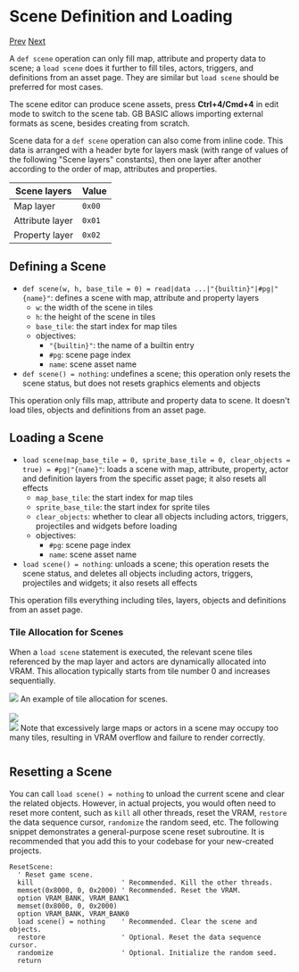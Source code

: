 # Scene Definition and Loading

[Prev]() [Next]()

A `def scene` operation can only fill map, attribute and property data to scene; a `load scene` does it further to fill tiles, actors, triggers, and definitions from an asset page. They are similar but `load scene` should be preferred for most cases.

The scene editor can produce scene assets, press **Ctrl+4/Cmd+4** in edit mode to switch to the scene tab. GB BASIC allows importing external formats as scene, besides creating from scratch.

Scene data for a `def scene` operation can also come from inline code. This data is arranged with a header byte for layers mask (with range of values of the following "Scene layers" constants), then one layer after another according to the order of map, attributes and properties.

<!--
| Scene layers     | Value  |
|------------------|--------|
| Map layer        | `0x00` |
| Attribute layer  | `0x01` |
| Property layer   | `0x02` |
| Actor layer      | `0x04` |
| Definition layer | `0x08` |
| All layers       | `0x0F` |
-->
| Scene layers    | Value  |
|-----------------|--------|
| Map layer       | `0x00` |
| Attribute layer | `0x01` |
| Property layer  | `0x02` |

## Defining a Scene

* `def scene(w, h, base_tile = 0) = read|data ...|"{builtin}"|#pg|"{name}"`: defines a scene with map, attribute and property layers
  * `w`: the width of the scene in tiles
  * `h`: the height of the scene in tiles
  * `base_tile`: the start index for map tiles
  * objectives:
    * `"{builtin}"`: the name of a builtin entry
    * `#pg`: scene page index
    * `name`: scene asset name
* `def scene() = nothing`: undefines a scene; this operation only resets the scene status, but does not resets graphics elements and objects

This operation only fills map, attribute and property data to scene. It doesn't load tiles, objects and definitions from an asset page.

## Loading a Scene

* `load scene(map_base_tile = 0, sprite_base_tile = 0, clear_objects = true) = #pg|"{name}"`: loads a scene with map, attribute, property, actor and definition layers from the specific asset page; it also resets all effects
  * `map_base_tile`: the start index for map tiles
  * `sprite_base_tile`: the start index for sprite tiles
  * `clear_objects`: whether to clear all objects including actors, triggers, projectiles and widgets before loading
  * objectives:
    * `#pg`: scene page index
    * `name`: scene asset name
* `load scene() = nothing`: unloads a scene; this operation resets the scene status, and deletes all objects including actors, triggers, projectiles and widgets; it also resets all effects

This operation fills everything including tiles, layers, objects and definitions from an asset page.

### Tile Allocation for Scenes

When a `load scene` statement is executed, the relevant scene tiles referenced by the map layer and actors are dynamically allocated into VRAM. This allocation typically starts from tile number 0 and increases sequentially.

<div class="content-highlight" style="min-height: 48px;">
  <img src="imgs/logo-nokbd.png" class="logo-tip">
  <span class="content-text">
    <span>An example of tile allocation for scenes.</span>
    <br>
    <br>
    <img src="imgs/debugger-vram-scene-tile-allocation.png" class="diagram-image diagram-screenshot">
  </span>
</div>

<div class="content-warn" style="min-height: 48px;">
  <img src="imgs/logo-nokbd.png" class="logo-tip">
  <span class="content-text">
    Note that excessively large maps or actors in a scene may occupy too many tiles, resulting in VRAM overflow and failure to render correctly.
  </span>
</div>

## Resetting a Scene

You can call `load scene() = nothing` to unload the current scene and clear the related objects. However, in actual projects, you would often need to reset more content, such as `kill` all other threads, reset the VRAM, `restore` the data sequence cursor, `randomize` the random seed, etc. The following snippet demonstrates a general-purpose scene reset subroutine. It is recommended that you add this to your codebase for your new-created projects.

```basic
ResetScene:
  ' Reset game scene.
  kill                      ' Recommended. Kill the other threads.
  memset(0x8000, 0, 0x2000) ' Recommended. Reset the VRAM.
  option VRAM_BANK, VRAM_BANK1
  memset(0x8000, 0, 0x2000)
  option VRAM_BANK, VRAM_BANK0
  load scene() = nothing    ' Recommended. Clear the scene and objects.
  restore                   ' Optional. Reset the data sequence cursor.
  randomize                 ' Optional. Initialize the random seed.
  return
```
<!-- prg
!edit, run, index="", title="Reusable snippet to reset a scene", style=""
ResetScene:
  ' Reset game scene.
  kill                      ' Recommended. Kill the other threads.
  memset(0x8000, 0, 0x2000) ' Recommended. Reset the VRAM.
  option VRAM_BANK, VRAM_BANK1
  memset(0x8000, 0, 0x2000)
  option VRAM_BANK, VRAM_BANK0
  load scene() = nothing    ' Recommended. Clear the scene and objects.
  restore                   ' Optional. Reset the data sequence cursor.
  randomize                 ' Optional. Initialize the random seed.
  return
-->
